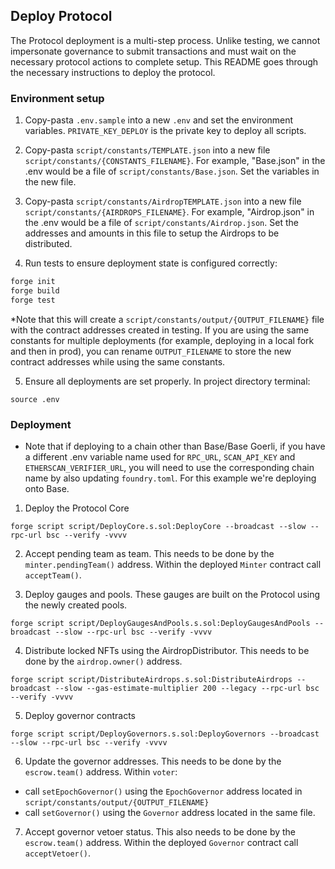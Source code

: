 ## Deploy Protocol

The Protocol deployment is a multi-step process.  Unlike testing, we cannot impersonate governance to submit transactions and must wait on the necessary protocol actions to complete setup.  This README goes through the necessary instructions to deploy the protocol.

### Environment setup
1. Copy-pasta `.env.sample` into a new `.env` and set the environment variables. `PRIVATE_KEY_DEPLOY` is the private key to deploy all scripts.
2. Copy-pasta `script/constants/TEMPLATE.json` into a new file `script/constants/{CONSTANTS_FILENAME}`. For example, "Base.json" in the .env would be a file of `script/constants/Base.json`.  Set the variables in the new file.
3. Copy-pasta `script/constants/AirdropTEMPLATE.json` into a new file `script/constants/{AIRDROPS_FILENAME}`. For example, "Airdrop.json" in the .env would be a file of `script/constants/Airdrop.json`.  Set the addresses and amounts in this file to setup the Airdrops to be distributed.

4. Run tests to ensure deployment state is configured correctly:
```ml
forge init
forge build
forge test
```

*Note that this will create a `script/constants/output/{OUTPUT_FILENAME}` file with the contract addresses created in testing.  If you are using the same constants for multiple deployments (for example, deploying in a local fork and then in prod), you can rename `OUTPUT_FILENAME` to store the new contract addresses while using the same constants.

5. Ensure all deployments are set properly. In project directory terminal:
```
source .env
```

### Deployment
- Note that if deploying to a chain other than Base/Base Goerli, if you have a different .env variable name used for `RPC_URL`, `SCAN_API_KEY` and `ETHERSCAN_VERIFIER_URL`, you will need to use the corresponding chain name by also updating `foundry.toml`.  For this example we're deploying onto Base.

1. Deploy the Protocol Core
```
forge script script/DeployCore.s.sol:DeployCore --broadcast --slow --rpc-url bsc --verify -vvvv
```
2. Accept pending team as team. This needs to be done by the `minter.pendingTeam()` address. Within the deployed `Minter` contract call `acceptTeam()`.

3. Deploy gauges and pools.  These gauges are built on the Protocol using the newly created pools.
```
forge script script/DeployGaugesAndPools.s.sol:DeployGaugesAndPools --broadcast --slow --rpc-url bsc --verify -vvvv
```

4. Distribute locked NFTs using the AirdropDistributor. This needs to be done by the `airdrop.owner()` address.
```
forge script script/DistributeAirdrops.s.sol:DistributeAirdrops --broadcast --slow --gas-estimate-multiplier 200 --legacy --rpc-url bsc --verify -vvvv
```

5. Deploy governor contracts
```
forge script script/DeployGovernors.s.sol:DeployGovernors --broadcast --slow --rpc-url bsc --verify -vvvv
```
6.  Update the governor addresses.  This needs to be done by the `escrow.team()` address.  Within `voter`:
 - call `setEpochGovernor()` using the `EpochGovernor` address located in `script/constants/output/{OUTPUT_FILENAME}`
 - call `setGovernor()` using the `Governor` address located in the same file.

7. Accept governor vetoer status.  This also needs to be done by the `escrow.team()` address.  Within the deployed `Governor` contract call `acceptVetoer()`.
